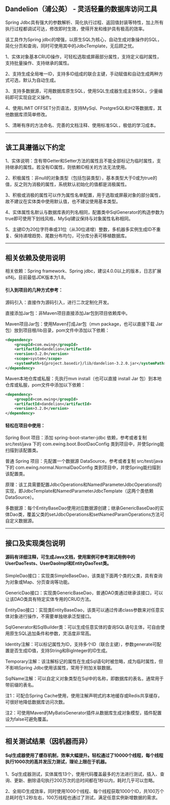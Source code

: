 ## Dandelion（浦公英） - 灵活轻量的数据库访问工具

Spring Jdbc具有强大的参数解析、简化执行过程、返回值封装等特性，加上所有执行过程都调试可达，修改即时生效，使得开发和维护具有极高的效率。  

该工具作为Spring jdbc的增强，以原生SQL为核心，自动生成对象操作的SQL，简化分页和查询，同时可使用其中的JdbcTemplate，无后顾之忧。  

1、实体对象基本CRUD操作，可轻松选取或屏蔽部分属性，支持定义临时属性，支持批量操作、支持继承的属性。  

2、支持生成全局唯一ID，支持多ID组成的联合主键，手动赋值和自动生成两种方式可选，默认为自动生成。  

3、支持多数据源，可用数据库原生SQL，使用SQL生成器生成主体SQL，少量编码即可实现自定义操作。  

4、使用LIMIT OFFSET分页语法，支持MySql、PostgreSQL和H2等数据库，其他数据库须简单修改。  

5、清晰有序的方法命名、完善的文档注释、使用标准SQL，极低的学习成本。  

-----

## 该工具遵循以下约定

1、实体说明：含有带Getter和Setter方法的属性且不能全部标记为临时属性，支持继承的属性。若没有ID属性，则依赖ID相关的方法无法使用。  

2、积极属性：非null的对象类型（包括包装类型），基本类型大于0或为true的值，反之则为消极的属性，系统默认初始化的值都是消极属性。  

3、积极或消极的属性可以作为属性名单配置，用于选取或屏蔽对象的部分属性，故不建议在实体类中使用默认值，也不建议使用基本类型。  

4、实体属性名默认与数据库表的列名相同，配置类中SqlGenerator的构造参数为true即可使用下划线风格，MySql建议保持与对象属性名称相同。  

5、主键ID为20位字符串或31位（从30位递增）整数，多机器多实例生成ID不重复、保持递增趋势、尾数分布均匀，可分库分表可移植数据库。  

-----

## 相关依赖及使用说明

相关依赖：Spring framework、Spring jdbc，建议4.0.0以上的版本，日志扩展slf4j，目前最低JDK版本为1.8。  
#### 引入到项目的几种方式参考：
源码引入：直接作为源码引入，进行二次定制化开发。  

直接添加Jar包：非Maven项目直接添加Jar包到项目依赖库中。  

Maven项目Jar包：使用Maven打成Jar包（mvn package，也可以直接下载 Jar 包）放到项目根/lib目录，pom文件中添加以下依赖：
```xml
<dependency>
    <groupId>com.ewing</groupId>
    <artifactId>dandelion</artifactId>
    <version>3.2.0</version>
    <scope>system</scope>
    <systemPath>${project.basedir}/lib/dandelion-3.2.0.jar</systemPath>
</dependency>
```
Maven本地仓库或私服：先执行mvn install（也可以直接 install Jar 包）到本地仓库或私服，pom文件中添加以下依赖：
```xml
<dependency>
    <groupId>com.ewing</groupId>
    <artifactId>dandelion</artifactId>
    <version>3.2.0</version>
</dependency>
```
#### 轻松在项目中使用：
Spring Boot 项目：添加 spring-boot-starter-jdbc 依赖，参考或者复制 src/test/java 下的 com.ewing.boot.BootDaoConfig 类到项目中，并使Spring能扫描到该配置类。  

普通 Spring 项目：先配置一个数据源 DataSource，参考或者复制 src/test/java 下的 com.ewing.normal.NormalDaoConfig 类到项目中，并使Spring能扫描到该配置类。  

原理：该工具需要配置JdbcOperations和NamedParameterJdbcOperations的实现，即JdbcTemplate和NamedParameterJdbcTemplate（这两个类依赖DataSource）。  

多数据源：每个EntityBaseDao使用对应数据源创建；继承GenericBaseDao的实体Dao类，覆盖父类的setJdbcOperations和setNamedParamOperations方法可自定义数据源。  

-----

## 接口及实现类包说明

#### 源码有详细注释，可生成Java文档，使用案例可参考测试用例中的UserDaoTests、UserDaoImpl和EntityDaoTest类。

SimpleDao接口：实现类SimpleBaseDao，该类是下面两个类的父类，具有查询为对象或Map、分页查询等功能。  

GenericDao接口：实现类GenericBaseDao，普通DAO类通过继承该接口，可以让该DAO类具有特定实体专用的CRUD方法。  

EntityDao接口：实现类EntityBaseDao，该类可以通过传递class参数来对任意实体对象进行操作，不需要单独继承泛型接口。  

SqlGenerator和SqlBuilder类：可以生成任意实体的查询SQL语句主体，可自由使用原生SQL追加条件和参数，灵活度非常高。  

Identity注解：可以标记属性为ID，支持多个ID（联合主键），参数generate可配置是否生成ID值，支持String和BigInteger的ID生成。  

Temporary注解：该注解标记的属性在生成Sql语句时被忽略，成为临时属性，但不影响Spring Jdbc使用该属性，常用于附加关联数据。  

SqlName注解：可以自定义对象类型在Sql中的名称，即数据库的表名，通常用于带前缀的表名。  

注1：可配合Spring Cache使用，使用注解声明式的本地缓存或Redis共享缓存，可很好地降低数据库访问次数。  

注2：可使用Maven的MyBatisGenerator插件从数据库生成对象模型，插件<overwrite>配置设为false可避免覆盖。  

------

## 相关测试结果（因机器而异）

#### Sql生成器使用了缓存机制，效率大幅提升。轻松通过了10000个线程，每个线程执行1000次的高并发压力测试，理论上限在于机器。

1、Sql生成器测试，实体属性13个，使用代码覆盖最多的方法进行测试，插入、查询、更新、删除语句执行200万次的总时间都在1秒以内，耗时几乎可以忽略。  

2、全局ID生成效率，同时使用1000个线程、每个线程获取1000个ID，共100万个总耗时在1.2秒左右，100万线程也通过了测试，满足任意实例新增数据的需求。  

